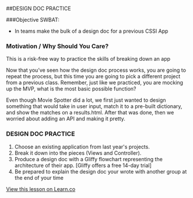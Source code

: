 ##DESIGN DOC PRACTICE 

###Objective SWBAT:
* In teams make the bulk of a design doc for a previous CSSI App

### Motivation / Why Should You Care?
This is a risk-free way to practice the skills of breaking down an app


Now that you’ve seen how the design doc process works, you are going to repeat the process, but this time you are going to pick a different project from a previous class. 
Remember, just like we practiced, you are mocking up the MVP, what is the most basic possible function? 

Even though Movie Spotter did a lot, we first just wanted to design something that would take in user input, match it to a pre-built dictionary, and show the matches on a results.html. After that was done, then we worried about adding an API and making it pretty.



### DESIGN DOC PRACTICE
1. Choose an existing application from last year's projects.
2. Break it down into the pieces (Views and Controller). 
3. Produce a design doc with a Gliffy flowchart representing the architecture of their app. [Gliffy offers a free 14-day trial]
4. Be prepared to explain the design doc your wrote with another group at the end of your time


<a href='https://learn.co/lessons/cssi-10.2-design-doc-practice' data-visibility='hidden'>View this lesson on Learn.co</a>
